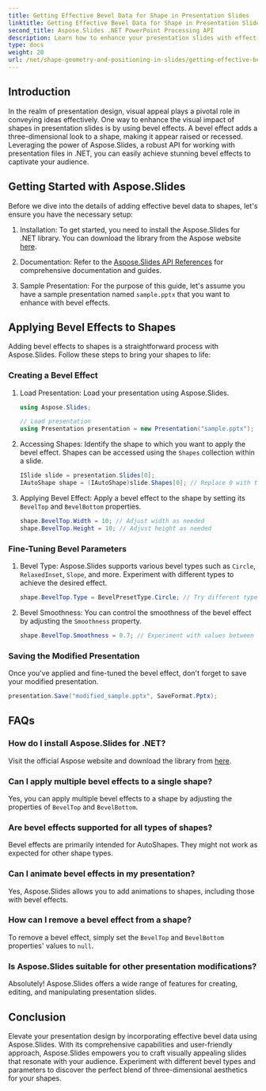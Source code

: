 ```yaml
---
title: Getting Effective Bevel Data for Shape in Presentation Slides
linktitle: Getting Effective Bevel Data for Shape in Presentation Slides
second_title: Aspose.Slides .NET PowerPoint Processing API
description: Learn how to enhance your presentation slides with effective bevel data using Aspose.Slides. A comprehensive guide with step-by-step instructions and sample code.
type: docs
weight: 20
url: /net/shape-geometry-and-positioning-in-slides/getting-effective-bevel-data/
---
```


## Introduction

In the realm of presentation design, visual appeal plays a pivotal role in conveying ideas effectively. One way to enhance the visual impact of shapes in presentation slides is by using bevel effects. A bevel effect adds a three-dimensional look to a shape, making it appear raised or recessed. Leveraging the power of Aspose.Slides, a robust API for working with presentation files in .NET, you can easily achieve stunning bevel effects to captivate your audience.

## Getting Started with Aspose.Slides

Before we dive into the details of adding effective bevel data to shapes, let's ensure you have the necessary setup:

1. Installation: To get started, you need to install the Aspose.Slides for .NET library. You can download the library from the Aspose website [here](https://releases.aspose.com/slides/net/).

2. Documentation: Refer to the [Aspose.Slides API References](https://reference.aspose.com/slides/net/) for comprehensive documentation and guides.

3. Sample Presentation: For the purpose of this guide, let's assume you have a sample presentation named `sample.pptx` that you want to enhance with bevel effects.

## Applying Bevel Effects to Shapes

Adding bevel effects to shapes is a straightforward process with Aspose.Slides. Follow these steps to bring your shapes to life:

### Creating a Bevel Effect

1. Load Presentation: Load your presentation using Aspose.Slides.
   
   ```csharp
   using Aspose.Slides;
   
   // Load presentation
   using Presentation presentation = new Presentation("sample.pptx");
   ```

2. Accessing Shapes: Identify the shape to which you want to apply the bevel effect. Shapes can be accessed using the `Shapes` collection within a slide.

   ```csharp
   ISlide slide = presentation.Slides[0];
   IAutoShape shape = (IAutoShape)slide.Shapes[0]; // Replace 0 with the shape index
   ```

3. Applying Bevel Effect: Apply a bevel effect to the shape by setting its `BevelTop` and `BevelBottom` properties.

   ```csharp
   shape.BevelTop.Width = 10; // Adjust width as needed
   shape.BevelTop.Height = 10; // Adjust height as needed
   ```

### Fine-Tuning Bevel Parameters

1. Bevel Type: Aspose.Slides supports various bevel types such as `Circle`, `RelaxedInset`, `Slope`, and more. Experiment with different types to achieve the desired effect.

   ```csharp
   shape.BevelTop.Type = BevelPresetType.Circle; // Try different types
   ```

2. Bevel Smoothness: You can control the smoothness of the bevel effect by adjusting the `Smoothness` property.

   ```csharp
   shape.BevelTop.Smoothness = 0.7; // Experiment with values between 0 and 1
   ```

### Saving the Modified Presentation

Once you've applied and fine-tuned the bevel effect, don't forget to save your modified presentation.

```csharp
presentation.Save("modified_sample.pptx", SaveFormat.Pptx);
```

## FAQs

### How do I install Aspose.Slides for .NET?

Visit the official Aspose website and download the library from [here](https://releases.aspose.com/slides/net/).

### Can I apply multiple bevel effects to a single shape?

Yes, you can apply multiple bevel effects to a shape by adjusting the properties of `BevelTop` and `BevelBottom`.

### Are bevel effects supported for all types of shapes?

Bevel effects are primarily intended for AutoShapes. They might not work as expected for other shape types.

### Can I animate bevel effects in my presentation?

Yes, Aspose.Slides allows you to add animations to shapes, including those with bevel effects.

### How can I remove a bevel effect from a shape?

To remove a bevel effect, simply set the `BevelTop` and `BevelBottom` properties' values to `null`.

### Is Aspose.Slides suitable for other presentation modifications?

Absolutely! Aspose.Slides offers a wide range of features for creating, editing, and manipulating presentation slides.

## Conclusion

Elevate your presentation design by incorporating effective bevel data using Aspose.Slides. With its comprehensive capabilities and user-friendly approach, Aspose.Slides empowers you to craft visually appealing slides that resonate with your audience. Experiment with different bevel types and parameters to discover the perfect blend of three-dimensional aesthetics for your shapes.
